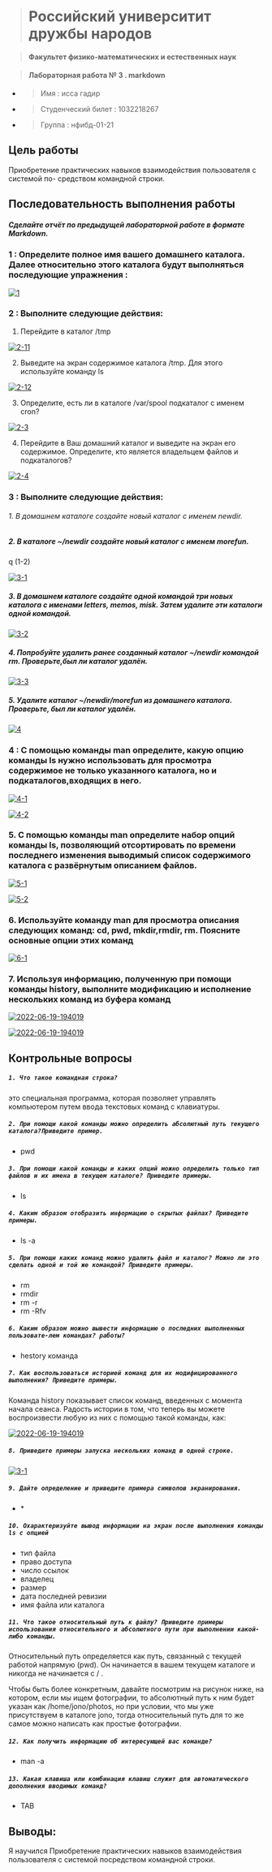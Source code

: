 >#  Российский университит дружбы народов

> #### Факультет физико-математических и естественных наук


> #### Лабораторная работа № 3 . markdown



*  >  Имя : исса гадир 
*  >  Студенческий билет : 1032218267
*  >  Группа :  нфибд-01-21


## Цель работы

Приобретение практических навыков взаимодействия пользователя с системой по-
средством командной строки.


 ## **Последовательность выполнения работы**
 
##### Сделайте отчёт по предыдущей лабораторной работе в формате Markdown.
 
 
 
 
### 1 :  Определите полное имя вашего домашнего каталога. Далее относительно этого каталога будут выполняться последующие упражнения :

<a href="https://ibb.co/yQFKwzv"><img src="https://i.ibb.co/1mGBDCy/1.png" alt="1" border="0"></a>

### **2 :  Выполните следующие действия:**

1. Перейдите в каталог /tmp

<a href="https://ibb.co/PwkdKyy"><img src="https://i.ibb.co/V26sRGG/2-11.png" alt="2-11" border="0" /></a>

2. Выведите на экран содержимое каталога /tmp. Для этого используйте команду ls

<a href="https://ibb.co/nbXgyb1"><img src="https://i.ibb.co/jTC6YTw/2-12.png" alt="2-12" border="0" /></a>


3. Определите, есть ли в каталоге /var/spool подкаталог с именем cron?

<a href="https://imgbb.com/"><img src="https://i.ibb.co/0s6KgBV/2-3.png" alt="2-3" border="0"></a>

4. Перейдите в Ваш домашний каталог и выведите на экран его содержимое. Определите, кто является владельцем файлов и подкаталогов?

<a href="https://ibb.co/F7p21tJ"><img src="https://i.ibb.co/j4tmYFG/2-4.png" alt="2-4" border="0"></a>


### **3 : Выполните следующие действия:**

###### 1. В домашнем каталоге создайте новый каталог с именем newdir.

##### 2. В каталоге ~/newdir создайте новый каталог с именем morefun.

q (1-2)

<a href="https://imgbb.com/"><img src="https://i.ibb.co/56tsXVX/3-1.png" alt="3-1" border="0" /></a>

##### 3. В домашнем каталоге создайте одной командой три новых каталога с именами letters, memos, misk. Затем удалите эти каталоги одной командой.

<a href="https://ibb.co/DM5j42R"><img src="https://i.ibb.co/5jBJTHR/3-2.png" alt="3-2" border="0"></a>



##### 4. Попробуйте удалить ранее созданный каталог ~/newdir командой rm. Проверьте,был ли каталог удалён.

<a href="https://imgbb.com/"><img src="https://i.ibb.co/G7gcGbQ/3-3.png" alt="3-3" border="0" /></a>

##### 5. Удалите каталог ~/newdir/morefun из домашнего каталога. Проверьте, был ли каталог удалён.

<a href="https://imgbb.com/"><img src="https://i.ibb.co/wpg5PwS/4.png" alt="4" border="0"></a>

### 4 : С помощью команды man определите, какую опцию команды ls нужно использовать для просмотра содержимое не только указанного каталога, но и подкаталогов,входящих в него.
<a href="https://ibb.co/Kxhv1SS"><img src="https://i.ibb.co/XxLRwMM/4-1.png" alt="4-1" border="0"></a>

<a href="https://ibb.co/HYBvXNK"><img src="https://i.ibb.co/BjcDw4f/4-2.png" alt="4-2" border="0"></a>


### 5. С помощью команды man определите набор опций команды ls, позволяющий отсортировать по времени последнего изменения выводимый список содержимого каталога с развёрнутым описанием файлов.
<a href="https://imgbb.com/"><img src="https://i.ibb.co/qdhH5Wm/5-1.png" alt="5-1" border="0"></a>

<a href="https://ibb.co/hKRNbhh"><img src="https://i.ibb.co/RCpKfZZ/5-2.png" alt="5-2" border="0"></a>


### 6. Используйте команду man для просмотра описания следующих команд: cd, pwd, mkdir,rmdir, rm. Поясните основные опции этих команд

<a href="https://ibb.co/SB9vLXN"><img src="https://i.ibb.co/m4MzxCJ/6-1.png" alt="6-1" border="0" /></a>

### 7. Используя информацию, полученную при помощи команды history, выполните модификацию и исполнение нескольких команд из буфера команд

<a href="https://imgbb.com/"><img src="https://i.ibb.co/d2y1Jmp/2022-06-19-194019.png" alt="2022-06-19-194019" border="0"></a>

<a href="https://imgbb.com/"><img src="https://i.ibb.co/d2y1Jmp/2022-06-19-194019.png" alt="2022-06-19-194019" border="0"></a>

## **Контрольные вопросы**
##### `1. Что такое командная строка?`

это специальная программа, которая позволяет управлять компьютером путем ввода текстовых команд с клавиатуры.

##### `2. При помощи какой команды можно определить абсолютный путь текущего каталога?Приведите пример.`

- pwd

##### `3. При помощи какой команды и каких опций можно определить только тип файлов и их имена в текущем каталоге? Приведите примеры.`

- ls

##### `4. Каким образом отобразить информацию о скрытых файлах? Приведите примеры.`

- ls -a

##### `5. При помощи каких команд можно удалить файл и каталог? Можно ли это сделать одной и той же командой? Приведите примеры.`

- rm
- rmdir
- rm -r
- rm -Rfv

##### `6. Каким образом можно вывести информацию о последних выполненных пользовате-лем командах? работы?`

- hestory команда

##### `7. Как воспользоваться историей команд для их модифицированного выполнения? Приведите примеры.`

Команда history показывает список команд, введенных с момента начала сеанса. Радость истории в том, что теперь вы можете воспроизвести любую из них с помощью такой команды, как:

<a href="https://imgbb.com/"><img src="https://i.ibb.co/d2y1Jmp/2022-06-19-194019.png" alt="2022-06-19-194019" border="0" /></a>

##### `8. Приведите примеры запуска нескольких команд в одной строке.`

<a href="https://imgbb.com/"><img src="https://i.ibb.co/56tsXVX/3-1.png" alt="3-1" border="0" /></a>

##### `9. Дайте определение и приведите примера символов экранирования.`

- \*

##### `10. Охарактеризуйте вывод информации на экран после выполнения команды ls с опцией`

- тип файла
- право доступа
- число ссылок
- владелец
- размер
- дата последней ревизии
- имя файла или каталога


##### `11. Что такое относительный путь к файлу? Приведите примеры использования относительного и абсолютного пути при выполнении какой-либо команды.`

Относительный путь определяется как путь, связанный с текущей работой напрямую (pwd). Он начинается в вашем текущем каталоге и никогда не начинается с / .

Чтобы быть более конкретным, давайте посмотрим на рисунок ниже, на котором, если мы ищем фотографии, то абсолютный путь к ним будет указан как /home/jono/photos, но при условии, что мы уже присутствуем в каталоге jono, тогда относительный путь для то же самое можно написать как простые фотографии.

##### `12. Как получить информацию об интересующей вас команде?`

- man -a

##### `13. Какая клавиша или комбинация клавиш служит для автоматического дополнения вводимых команд?`

- TAB

## **Выводы:**

Я научился Приобретение практических навыков взаимодействия пользователя с системой посредством командной строки.




